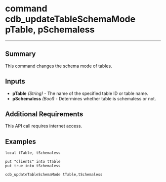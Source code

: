 # command cdb_updateTableSchemaMode pTable, pSchemaless
---
## Summary
This command changes the schema mode of tables.

## Inputs
* **pTable** *(String)* - The name of the specified table ID or table name.
* **pSchemaless** *(Bool)* - Determines whether table is schemaless or not.

## Additional Requirements
This API call requires internet access.

## Examples
```livecodeserver
local tTable, tSchemaless

put "clients" into tTable
put true into tSchemaless

cdb_updateTableSchemaMode tTable,tSchemaless
```